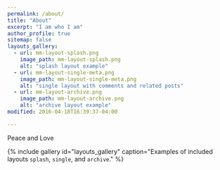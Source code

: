 ```yaml
---
permalink: /about/
title: "About"
excerpt: "I am who I am"
author_profile: true
sitemap: false
layouts_gallery:
  - url: mm-layout-splash.png
    image_path: mm-layout-splash.png
    alt: "splash layout example"
  - url: mm-layout-single-meta.png
    image_path: mm-layout-single-meta.png
    alt: "single layout with comments and related posts"
  - url: mm-layout-archive.png
    image_path: mm-layout-archive.png
    alt: "archive layout example"
modified: 2016-04-18T16:39:37-04:00

---
```

Peace and Love

{% include gallery id="layouts_gallery" caption="Examples of included layouts `splash`, `single`, and `archive`." %}
